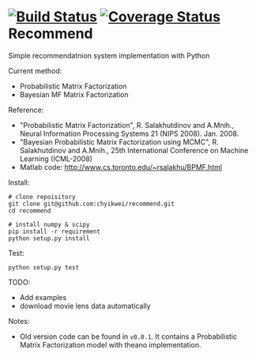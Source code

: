 [![Build Status](https://circleci.com/gh/chyikwei/recommend.png?&style=shield)](https://circleci.com/gh/gh/chyikwei/recommend)
[![Coverage Status](https://coveralls.io/repos/github/chyikwei/recommend/badge.svg?branch=master)](https://coveralls.io/github/chyikwei/recommend?branch=master)
Recommend
=========

Simple recommendatnion system implementation with Python

Current method:
- Probabilistic Matrix Factorization
- Bayesian MF Matrix Factorization

Reference:
- "Probabilistic Matrix Factorization", R. Salakhutdinov and A.Mnih., Neural Information Processing Systems 21 (NIPS 2008). Jan. 2008.
- "Bayesian Probabilistic Matrix Factorization using MCMC", R. Salakhutdinov and A.Mnih., 25th International Conference on Machine Learning (ICML-2008) 
- Matlab code: http://www.cs.toronto.edu/~rsalakhu/BPMF.html

Install:
```
# clone repoisitory
git clone git@github.com:chyikwei/recommend.git
cd recommend

# install numpy & scipy
pip install -r requirement
python setup.py install
```

Test:
```
python setup.py test
```
TODO:
- Add examples
- download movie lens data automatically

Notes:
- Old version code can be found in `v0.0.1`. It contains a Probabilistic Matrix Factorization model with theano implementation.
